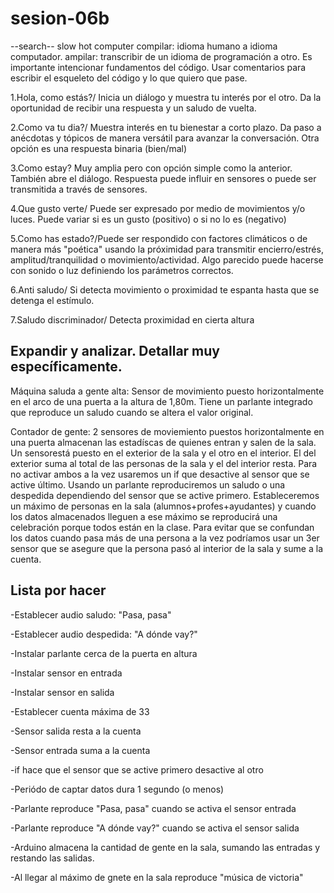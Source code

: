 # sesion-06b
--search--
slow hot computer
compilar: idioma humano a idioma computador.
ampilar: transcribir de un idioma de programación a otro.
Es importante intencionar fundamentos del código. Usar comentarios para escribir el esqueleto del código y lo que quiero que pase.

1.Hola, como estás?/ Inicia un diálogo y muestra tu interés por el otro. Da la oportunidad de recibir una respuesta y un saludo de vuelta.

2.Como va tu dia?/ Muestra interés en tu bienestar a corto plazo. Da paso a anécdotas y tópicos de manera versátil para avanzar la conversación.
Otra opción es una respuesta binaria (bien/mal)

3.Como estay? Muy amplia pero con opción simple como la anterior. También abre el diálogo. Respuesta puede influir en sensores o puede ser transmitida a través de 
sensores.

4.Que gusto verte/ Puede ser expresado por medio de movimientos y/o luces. Puede variar si es un gusto (positivo) o si no lo es (negativo)

5.Como has estado?/Puede ser respondido con factores climáticos o de manera más "poética" usando la próximidad para transmitir 
encierro/estrés, amplitud/tranquilidad o movimiento/actividad. Algo parecido puede hacerse con sonido o luz definiendo los parámetros correctos.

6.Anti saludo/ Si detecta movimiento o proximidad te espanta hasta que se detenga el estímulo.

7.Saludo discriminador/ Detecta proximidad en cierta altura 

## Expandir y analizar. Detallar muy específicamente.

Máquina saluda a gente alta: Sensor de movimiento puesto horizontalmente en el arco de una puerta a la altura de 1,80m. Tiene un parlante integrado que reproduce un saludo cuando se altera el
valor original.

Contador de gente: 2 sensores de moviemiento puestos horizontalmente en una puerta almacenan las estadíscas de quienes entran y salen de la sala. 
Un sensorestá puesto en el exterior de la sala y el otro en el interior. El del exterior suma al total de las personas de la sala y el del interior resta. 
Para no activar ambos a la vez usaremos un if que desactive al sensor que se active último. Usando un parlante reproduciremos un saludo o una despedida 
dependiendo del sensor que se active primero. Estableceremos un máximo de personas en la sala (alumnos+profes+ayudantes) y cuando los datos almacenados 
lleguen a ese máximo se reproducirá una celebración porque todos están en la clase. Para evitar que se confundan los datos cuando pasa más de una persona
a la vez podríamos usar un 3er sensor que se asegure que la persona pasó al interior de la sala y sume a la cuenta. 

## Lista por hacer

-Establecer audio saludo: "Pasa, pasa"

-Establecer audio despedida: "A dónde vay?"

-Instalar parlante cerca de la puerta en altura

-Instalar sensor en entrada

-Instalar sensor en salida

-Establecer cuenta máxima de 33

-Sensor salida resta a la cuenta

-Sensor entrada suma a la cuenta

-if hace que el sensor que se active primero desactive al otro

-Periódo de captar datos dura 1 segundo (o menos)

-Parlante reproduce "Pasa, pasa" cuando se activa el sensor entrada

-Parlante reproduce "A dónde vay?" cuando se activa el sensor salida

-Arduino almacena la cantidad de gente en la sala, sumando las entradas y restando las salidas.

-Al llegar al máximo de gnete en la sala reproduce "música de victoria"

